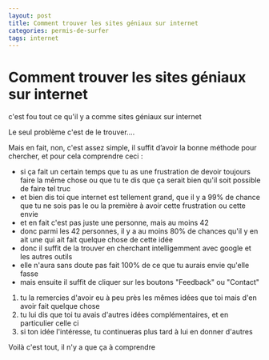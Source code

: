 ```yaml
---
layout: post
title: Comment trouver les sites géniaux sur internet
categories: permis-de-surfer
tags: internet
---
```


# Comment trouver les sites géniaux sur internet

c'est fou tout ce qu'il y a comme sites géniaux sur internet

Le seul problème c'est de le trouver....

Mais en fait, non, c'est assez simple, il suffit d’avoir la bonne méthode pour chercher, et pour cela comprendre ceci :
- si ça fait un certain temps que tu as une frustration de devoir toujours faire la même chose ou que tu te dis que ça serait bien qu'il soit possible de faire tel truc
- et bien dis toi que internet est tellement grand, que il y a 99% de chance que tu ne sois pas le ou la première à avoir cette frustration ou cette envie
- et en fait c'est pas juste une personne, mais au moins 42
- donc parmi les 42 personnes, il y a au moins 80% de chances qu'il y en ait une qui ait fait quelque chose de cette idée
- donc il suffit de la trouver en cherchant intelligemment avec google et les autres outils
- elle n'aura sans doute pas fait 100% de ce que tu aurais envie qu'elle fasse
- mais ensuite il suffit de cliquer sur les boutons "Feedback" ou "Contact" 
 1. tu la remercies d'avoir eu à peu près les mêmes idées que toi mais d'en avoir fait quelque chose
 2. tu lui dis que toi tu avais d'autres idées complémentaires, et en particulier celle ci
 3.  si ton idée l'intéresse, tu continueras plus tard à lui en donner d'autres

Voilà c'est tout, il n'y a que ça à comprendre 